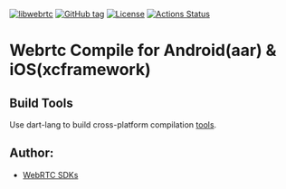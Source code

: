 [![libwebrtc](https://img.shields.io/badge/libwebrtc-127.6533-blue.svg)](https://chromium.googlesource.com/external/webrtc/+/branch-heads/5993)
[![GitHub tag](https://img.shields.io/github/tag/webrtc-alive/webrtc-build.svg)](https://github.com/webrtc-alive/webrtc-build)
[![License](https://img.shields.io/badge/License-Apache%202.0-blue.svg)](https://opensource.org/licenses/Apache-2.0)
[![Actions Status](https://github.com/webrtc-alive/webrtc-build/workflows/build/badge.svg)](https://github.com/webrtc-alive/webrtc-build/actions)

# Webrtc Compile for Android(aar) & iOS(xcframework)

## Build Tools

Use dart-lang to build cross-platform compilation [tools](tools).

## Author:

- [WebRTC SDKs](https://github.com/webrtc-sdk)
